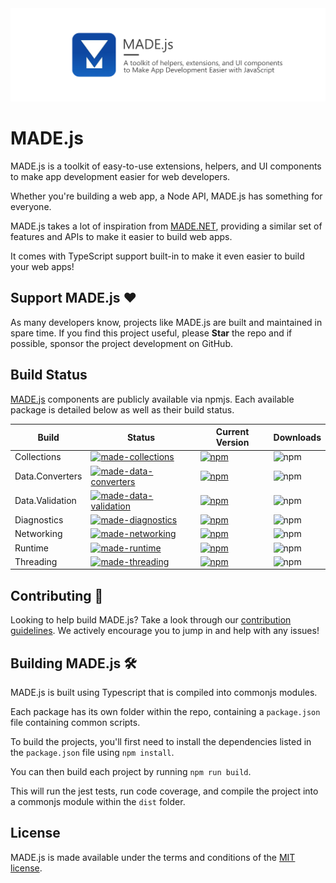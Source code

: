 <img src="assets/ProjectBanner.png" alt="MADE project banner" />

# MADE.js

MADE.js is a toolkit of easy-to-use extensions, helpers, and UI components to make app development easier for web developers.

Whether you're building a web app, a Node API, MADE.js has something for everyone.

MADE.js takes a lot of inspiration from [MADE.NET](https://github.com/MADE-Apps/MADE.NET), providing a similar set of features and APIs to make it easier to build web apps.

It comes with TypeScript support built-in to make it even easier to build your web apps!

## Support MADE.js ♥

As many developers know, projects like MADE.js are built and maintained in spare time. If you find this project useful, please **Star** the repo and if possible, sponsor the project development on GitHub.

## Build Status

[MADE.js](https://www.npmjs.com/~jamesmcroft) components are publicly available via npmjs. Each available package is detailed below as well as their build status.

| Build | Status | Current Version | Downloads |
| ------ | ------ | ------ | ------ |
| Collections | [![made-collections](https://github.com/MADE-Apps/MADE.js/actions/workflows/made-collections.yml/badge.svg)](https://github.com/MADE-Apps/MADE.js/actions/workflows/made-collections.yml) | [![npm](https://img.shields.io/npm/v/made-collections)](https://www.npmjs.com/package/made-collections) | ![npm](https://img.shields.io/npm/dt/made-collections) |
| Data.Converters | [![made-data-converters](https://github.com/MADE-Apps/MADE.js/actions/workflows/made-data-converters.yml/badge.svg)](https://github.com/MADE-Apps/MADE.js/actions/workflows/made-data-converters.yml) | [![npm](https://img.shields.io/npm/v/made-data-converters)](https://www.npmjs.com/package/made-data-converters) | ![npm](https://img.shields.io/npm/dt/made-data-converters) |
| Data.Validation | [![made-data-validation](https://github.com/MADE-Apps/MADE.js/actions/workflows/made-data-validation.yml/badge.svg)](https://github.com/MADE-Apps/MADE.js/actions/workflows/made-data-validation.yml) | [![npm](https://img.shields.io/npm/v/made-data-validation)](https://www.npmjs.com/package/made-data-validation) | ![npm](https://img.shields.io/npm/dt/made-data-validation) |
| Diagnostics | [![made-diagnostics](https://github.com/MADE-Apps/MADE.js/actions/workflows/made-diagnostics.yml/badge.svg)](https://github.com/MADE-Apps/MADE.js/actions/workflows/made-diagnostics.yml) | [![npm](https://img.shields.io/npm/v/made-diagnostics)](https://www.npmjs.com/package/made-diagnostics) | ![npm](https://img.shields.io/npm/dt/made-diagnostics) |
| Networking | [![made-networking](https://github.com/MADE-Apps/MADE.js/actions/workflows/made-networking.yml/badge.svg)](https://github.com/MADE-Apps/MADE.js/actions/workflows/made-networking.yml) | [![npm](https://img.shields.io/npm/v/made-networking)](https://www.npmjs.com/package/made-networking) | ![npm](https://img.shields.io/npm/dt/made-networking) |
| Runtime | [![made-runtime](https://github.com/MADE-Apps/MADE.js/actions/workflows/made-runtime.yml/badge.svg)](https://github.com/MADE-Apps/MADE.js/actions/workflows/made-runtime.yml) | [![npm](https://img.shields.io/npm/v/made-runtime)](https://www.npmjs.com/package/made-runtime) | ![npm](https://img.shields.io/npm/dt/made-runtime) |
| Threading | [![made-threading](https://github.com/MADE-Apps/MADE.js/actions/workflows/made-threading.yml/badge.svg)](https://github.com/MADE-Apps/MADE.js/actions/workflows/made-threading.yml) | [![npm](https://img.shields.io/npm/v/made-threading)](https://www.npmjs.com/package/made-threading) | ![npm](https://img.shields.io/npm/dt/made-threading) |

## Contributing 🚀

Looking to help build MADE.js? Take a look through our [contribution guidelines](CONTRIBUTING.md). We actively encourage you to jump in and help with any issues!

## Building MADE.js 🛠

MADE.js is built using Typescript that is compiled into commonjs modules.

Each package has its own folder within the repo, containing a `package.json` file containing common scripts.

To build the projects, you'll first need to install the dependencies listed in the `package.json` file using `npm install`.

You can then build each project by running `npm run build`.

This will run the jest tests, run code coverage, and compile the project into a commonjs module within the `dist` folder.

## License

MADE.js is made available under the terms and conditions of the [MIT license](LICENSE).
